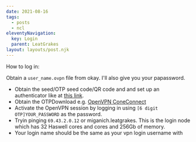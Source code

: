```yaml
---
date: 2021-08-16
tags:
  - posts
  - ncl
eleventyNavigation:
  key: Login
  parent: LeatGrakes
layout: layouts/post.njk
---
```

How to log in:

Obtain a `user_name.ovpn` file from okay. I'll also give you your papassword.
* Obtain the seed/OTP seed code/QR code and and set up an authenticator like at [this link](https://docs.opnsense.org/manual/how-tos/two_factor.html).
* Obtain the OTPDownload e.g. [OpenVPN ConeConnect](https://openvpn.net/vpn-client/)
* Activate the OpenVPN session by logging in using `[6 digit OTP]YOUR_PASSWORD` as the password.
* Tryin pinging `69.43.2.0.12` or miganich.leatgrakes. This is the login node which has 32 Haswell cores and cores and 256Gb of memory.
* Your login name should be the same as your vpn login username with 